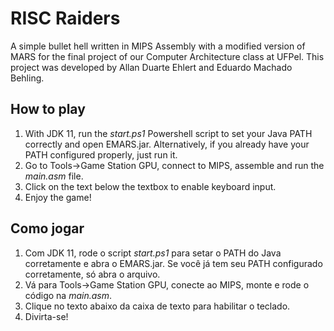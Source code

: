 ﻿# RISC Raiders
A simple bullet hell written in MIPS Assembly with a modified version of MARS for the final project of our Computer Architecture class at UFPel.
This project was developed by Allan Duarte Ehlert and Eduardo Machado Behling.

## How to play
1. With JDK 11, run the _start.ps1_ Powershell script to set your Java PATH correctly and open EMARS.jar. Alternatively, if you already have your PATH configured properly, just run it.
2. Go to Tools->Game Station GPU, connect to MIPS, assemble and run the _main.asm_ file.
3. Click on the text below the textbox to enable keyboard input.
4. Enjoy the game!


## Como jogar
1. Com JDK 11, rode o script _start.ps1_ para setar o PATH do Java corretamente e abra o EMARS.jar. Se você já tem seu PATH configurado corretamente, só abra o arquivo.
2. Vá para Tools->Game Station GPU, conecte ao MIPS, monte e rode o código na _main.asm_.
3. Clique no texto abaixo da caixa de texto para habilitar o teclado.
4. Divirta-se!
